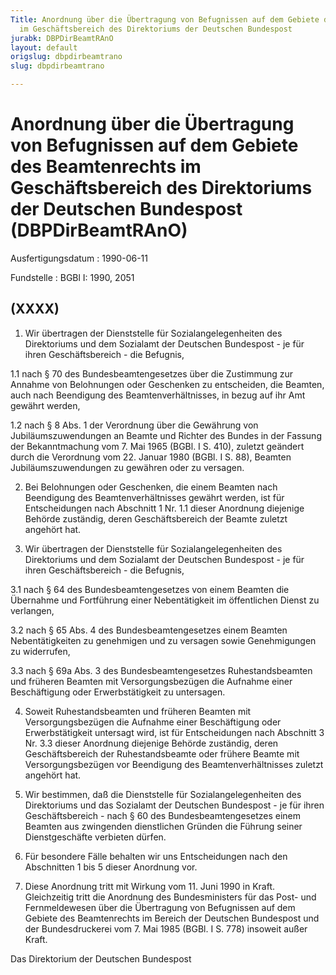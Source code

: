 ```yaml
---
Title: Anordnung über die Übertragung von Befugnissen auf dem Gebiete des Beamtenrechts
  im Geschäftsbereich des Direktoriums der Deutschen Bundespost
jurabk: DBPDirBeamtRAnO
layout: default
origslug: dbpdirbeamtrano
slug: dbpdirbeamtrano

---
```


# Anordnung über die Übertragung von Befugnissen auf dem Gebiete des Beamtenrechts im Geschäftsbereich des Direktoriums der Deutschen Bundespost (DBPDirBeamtRAnO)

Ausfertigungsdatum
:   1990-06-11

Fundstelle
:   BGBl I: 1990, 2051

## (XXXX)


1.  Wir übertragen der Dienststelle für Sozialangelegenheiten des
    Direktoriums und dem Sozialamt der Deutschen Bundespost - je für ihren
    Geschäftsbereich - die Befugnis,


1.1 nach § 70 des Bundesbeamtengesetzes über die Zustimmung zur Annahme
    von Belohnungen oder Geschenken zu entscheiden, die Beamten, auch nach
    Beendigung des Beamtenverhältnisses, in bezug auf ihr Amt gewährt
    werden,


1.2 nach § 8 Abs. 1 der Verordnung über die Gewährung von
    Jubiläumszuwendungen an Beamte und Richter des Bundes in der Fassung
    der Bekanntmachung vom 7. Mai 1965 (BGBl. I S. 410), zuletzt geändert
    durch die Verordnung vom 22. Januar 1980 (BGBl. I S. 88), Beamten
    Jubiläumszuwendungen zu gewähren oder zu versagen.


2.  Bei Belohnungen oder Geschenken, die einem Beamten nach Beendigung des
    Beamtenverhältnisses gewährt werden, ist für Entscheidungen nach
    Abschnitt 1 Nr. 1.1 dieser Anordnung diejenige Behörde zuständig,
    deren Geschäftsbereich der Beamte zuletzt angehört hat.


3.  Wir übertragen der Dienststelle für Sozialangelegenheiten des
    Direktoriums und dem Sozialamt der Deutschen Bundespost - je für ihren
    Geschäftsbereich - die Befugnis,


3.1 nach § 64 des Bundesbeamtengesetzes von einem Beamten die Übernahme
    und Fortführung einer Nebentätigkeit im öffentlichen Dienst zu
    verlangen,


3.2 nach § 65 Abs. 4 des Bundesbeamtengesetzes einem Beamten
    Nebentätigkeiten zu genehmigen und zu versagen sowie Genehmigungen zu
    widerrufen,


3.3 nach § 69a Abs. 3 des Bundesbeamtengesetzes Ruhestandsbeamten und
    früheren Beamten mit Versorgungsbezügen die Aufnahme einer
    Beschäftigung oder Erwerbstätigkeit zu untersagen.


4.  Soweit Ruhestandsbeamten und früheren Beamten mit Versorgungsbezügen
    die Aufnahme einer Beschäftigung oder Erwerbstätigkeit untersagt wird,
    ist für Entscheidungen nach Abschnitt 3 Nr. 3.3 dieser Anordnung
    diejenige Behörde zuständig, deren Geschäftsbereich der
    Ruhestandsbeamte oder frühere Beamte mit Versorgungsbezügen vor
    Beendigung des Beamtenverhältnisses zuletzt angehört hat.


5.  Wir bestimmen, daß die Dienststelle für Sozialangelegenheiten des
    Direktoriums und das Sozialamt der Deutschen Bundespost - je für ihren
    Geschäftsbereich - nach § 60 des Bundesbeamtengesetzes einem Beamten
    aus zwingenden dienstlichen Gründen die Führung seiner Dienstgeschäfte
    verbieten dürfen.


6.  Für besondere Fälle behalten wir uns Entscheidungen nach den
    Abschnitten 1 bis 5 dieser Anordnung vor.


7.  Diese Anordnung tritt mit Wirkung vom 11. Juni 1990 in Kraft.
    Gleichzeitig tritt die Anordnung des Bundesministers für das Post- und
    Fernmeldewesen über die Übertragung von Befugnissen auf dem Gebiete
    des Beamtenrechts im Bereich der Deutschen Bundespost und der
    Bundesdruckerei vom 7. Mai 1985 (BGBl. I S. 778) insoweit außer Kraft.



Das Direktorium der Deutschen Bundespost


